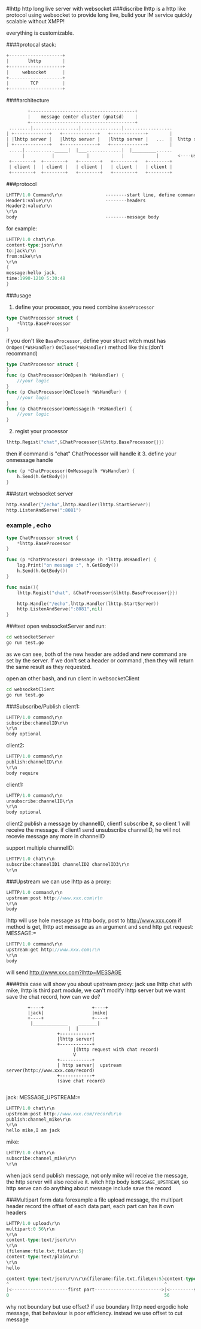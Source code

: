 #lhttp http long live server with websocket
###discribe
lhttp is a http like protocol using websocket to provide long live, 
bulid your IM service quickly scalable without XMPP! 

everything is customizable.

####protocal stack:
```go
+--------------------+
|       lhttp        |
+--------------------+
|     websocket      |
+--------------------+
|        TCP         |
+--------------------+
```

####architecture
```go
        +---------------------------------------+
        |    message center cluster (gnatsd)    |
        +---------------------------------------+
 ........|.................|...............|..................
| +-------------+   +-------------+   +-------------+        | 
| |lhttp server |   |lhttp server |   |lhttp server |   ...  |  lhttp server cluster
| +-------------+   +-------------+   +-------------+        | 
 .....|..........._____|  |___.............|  |_________......
      |          |            |            |            |       <----using websocket link
 +--------+  +--------+   +--------+   +--------+   +--------+   
 | client |  | client |   | client |   | client |   | client |   
 +--------+  +--------+   +--------+   +--------+   +--------+  
```

###protocol
```go
LHTTP/1.0 Command\r\n                --------start line, define command, and protocol [protocol/version] [command]\r\n
Header1:value\r\n                    --------headers
Header2:value\r\n
\r\n
body                                 --------message body
```
for example:
```go
LHTTP/1.0 chat\r\n
content-type:json\r\n
to:jack\r\n
from:mike\r\n
\r\n
{
message:hello jack,
time:1990-1210 5:30:48
}
```
###usage
1. define your processor, you need combine ```BaseProcessor```
```go
type ChatProcessor struct {
    *lhttp.BaseProcessor
}
```
if you don't like ```BaseProcessor```, define your struct witch must has ```OnOpen(*WsHandler)``` 
```OnClose(*WsHandler)``` method
like this:(don't recommand)
```go
type ChatProcessor struct {
}
func (p ChatProcessor)OnOpen(h *WsHandler) {
    //your logic
}
func (p ChatProcessor)OnClose(h *WsHandler) {
    //your logic
}
func (p ChatProcessor)OnMessage(h *WsHandler) {
    //your logic
}
```
2. regist your processor
```go
lhttp.Regist("chat",&ChatProcessor{&lhttp.BaseProcessor{}})
```
then if command is "chat" ChatProcessor will handle it 
3. define your onmessage handle
```go
func (p *ChatProcessor)OnMessage(h *WsHandler) {
    h.Send(h.GetBody())
}
```
###start websocket server
```go
http.Handler("/echo",lhttp.Handler(lhttp.StartServer))
http.ListenAndServe(":8081")
```
### example , echo
```go
type ChatProcessor struct {
    *lhttp.BaseProcessor
}

func (p *ChatProcessor) OnMessage (h *lhttp.WsHandler) {
    log.Print("on message :", h.GetBody())
    h.Send(h.GetBody())
}

func main(){
    lhttp.Regist("chat", &ChatProcessor{&lhttp.BaseProcessor{}})

    http.Handle("/echo",lhttp.Handler(lhttp.StartServer))
    http.ListenAndServe(":8081",nil)
}
```
###test
open  websocketServer and run:
```bash
cd websocketServer
go run test.go
```
as we can see, both of the new header are added and new command are set by the server. 
If we don't set a header or command ,then they will return the same result as they 
requested. 

open an other bash, and run client in websocketClient
```bash
cd websocketClient
go run test.go
```
###Subscribe/Publish
client1:
```go
LHTTP/1.0 command\r\n
subscribe:channelID\r\n
\r\n
body optional
```
client2:
```go
LHTTP/1.0 command\r\n
publish:channelID\r\n
\r\n
body require
```
client1:
```go
LHTTP/1.0 command\r\n
unsubscribe:channelID\r\n
\r\n
body optional
```
client2 publish a message by channelID, client1 subscribe it, so client 1 will receive the message.
if client1 send unsubscribe channelID, he will not recevie message any more in channelID

support multiple channelID:
```go
LHTTP/1.0 chat\r\n
subscribe:channelID1 channelID2 channelID3\r\n
\r\n
```

###Upstream
we can use lhttp as a proxy:
```go
LHTTP/1.0 command\r\n
upstream:post http://www.xxx.com\r\n
\r\n
body
```
lhttp will use hole message as http body, post to http://www.xxx.com
if method is get, lhttp act message as an argument and send http get request:
MESSAGE:=
```go
LHTTP/1.0 command\r\n
upstream:get http://www.xxx.com\r\n
\r\n
body
```
will send http://www.xxx.com?lhttp=MESSAGE

####this case will show you about upstream proxy:
jack use lhttp chat with mike, lhttp is third part module, we can't modify lhttp server but
we want save the chat record, how can we do?

```
        +----+                  +----+
        |jack|                  |mike|
        +----+                  +----+
         |_____________    _______|
                       |  |
                   +------------+
                   |lhttp server|
                   +------------+
                         |(http request with chat record)
                         V
                   +------------+
                   | http server|  upstream server(http://www.xxx.com/record)
                   +------------+
                   (save chat record)
    
```
jack:
MESSAGE_UPSTREAM:=
```go
LHTTP/1.0 chat\r\n
upstream:post http://www.xxx.com/record\r\n
publish:channel_mike\r\n
\r\n
hello mike,I am jack
```
mike:
```go
LHTTP/1.0 chat\r\n
subscribe:channel_mike\r\n
\r\n
```
when jack send publish message, not only mike will receive the message, the http server will
also receive it. witch http body is:```MESSAGE_UPSTREAM```, so http serve can do anything about
message include save the record

###Multipart form data
forexample a file upload message, the multipart header record the offset of each data part, 
each part can has it own headers
```go
LHTTP/1.0 upload\r\n
multipart:0 56\r\n
\r\n
content-type:text/json\r\n
\r\n
{filename:file.txt,fileLen:5}
content-type:text/plain\r\n
\r\n
hello
```
```go
content-type:text/json\r\n\r\n{filename:file.txt,fileLen:5}content-type:text/plain\r\n\r\nhello
^                                                          ^
|<---------------------first part------------------------->|<---------second part------------>|
0                                                          56                           
```
why not boundary but use offset? if use boundary lhttp need ergodic hole message, that behaviour 
is poor efficiency. instead we use offset to cut message 


